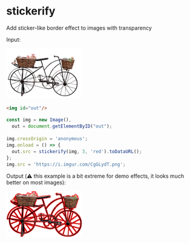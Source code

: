 # stickerify
Add sticker-like border effect to images with transparency

Input:

<img alt="input image" src="example/input.png" width="200px" />

```html
<img id="out"/>
```

```js
const img = new Image(),
  out = document.getElementByID("out");

img.crossOrigin = 'anonymous';
img.onload = () => {
  out.src = stickerify(img, 3, 'red').toDataURL();
};
img.src = 'https://i.imgur.com/CgGLydT.png';
```

Output (:warning: this example is a bit extreme for demo effects, it looks much better on most images):

<img alt="stickerified image" src="example/stickerified.png" width="200px" />
